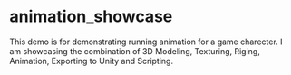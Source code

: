 # animation_showcase
This demo is for demonstrating running animation for a game charecter. I am showcasing the combination of 3D Modeling, Texturing, Riging, Animation, Exporting to Unity and Scripting.
